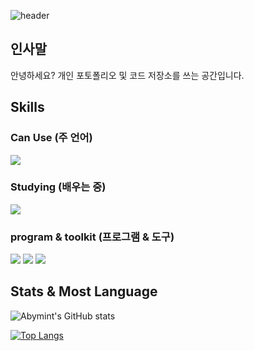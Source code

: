 ![header](https://capsule-render.vercel.app/api?type=waving&color=0:2E64FE,100:4cebff&text=Welcome&height=250&fontColor=ffffff&fontSize=70&fontAlign=28&fontAlignY=30&desc=Code%20archive%20of%20Abymint&descAlign=33&descAlignY=50&descSize=35)
## 인사말
안녕하세요? 개인 포토폴리오 및 코드 저장소를 쓰는 공간입니다.

## Skills
### Can Use (주 언어)
<img src="https://img.shields.io/badge/c-A8B9CC?style=for-the-badge&logo=C&logoColor=white">

### Studying (배우는 중)
<img src="https://img.shields.io/badge/Python-3776AB?style=for-the-badge&logo=python&logoColor=white">

### program & toolkit (프로그램 & 도구)
<img src="https://img.shields.io/badge/Visual studio code-007acc?style=for-the-badge&logo=visualstudiocode&logoColor=white"> <img src="https://img.shields.io/badge/github-181717?style=for-the-badge&logo=github&logoColor=white"> <img src="https://img.shields.io/badge/git-f05032?style=for-the-badge&logo=git&logoColor=white">

## Stats & Most Language
![Abymint's GitHub stats](https://github-readme-stats.vercel.app/api?username=abymint&show_icons=true&theme=graywhite)

[![Top Langs](https://github-readme-stats.vercel.app/api/top-langs/?username=abymint&layout=compact)](https://github.com/abymint/github-readme-stats)
